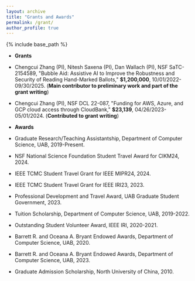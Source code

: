 ```yaml
---
layout: archive
title: "Grants and Awards"
permalink: /grant/
author_profile: true
---
```


{% include base_path %}

* **Grants**
<!-- ====== -->


  * Chengcui Zhang (PI), Nitesh Saxena (PI), Dan Wallach (PI), NSF SaTC-2154589, "Bubble Aid: Assistive AI to Improve the Robustness and Security of Reading Hand-Marked Ballots," **$1,200,000**, 10/01/2022-09/30/2025. (**Main contributor to preliminary work and part of the grant writing**)

  * Chengcui Zhang (PI), NSF DCL 22-087, "Funding for AWS, Azure, and GCP cloud access through CloudBank," **$23,139**, 04/26/2023-05/01/2024. (**Contributed to grant writing**)


* **Awards**
<!-- ====== -->

  * Graduate Research/Teaching Assistantship, Department of Computer Science, UAB, 2019-Present.

  * NSF National Science Foundation Student Travel Award for CIKM24, 2024.

  * IEEE TCMC Student Travel Grant for IEEE MIPR24, 2024.

  * IEEE TCMC Student Travel Grant for IEEE IRI23, 2023.

  * Professional Development and Travel Award, UAB Graduate Student Government, 2023.

  * Tuition Scholarship, Department of Computer Science, UAB, 2019-2022.

  * Outstanding Student Volunteer Award, IEEE IRI, 2020-2021.

  * Barrett R. and Oceana A. Bryant Endowed Awards, Department of Computer Science, UAB, 2020.

  * Barrett R. and Oceana A. Bryant Endowed Awards, Department of Computer Science, UAB, 2023.

  * Graduate Admission Scholarship, North University of China, 2010.
